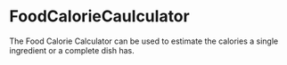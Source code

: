 # FoodCalorieCaulculator
The Food Calorie Calculator can be used to estimate the calories a single ingredient or a complete dish has.  
